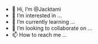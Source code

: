 - 👋 Hi, I’m @Jacktami
- 👀 I’m interested in ...
- 🌱 I’m currently learning ...
- 💞️ I’m looking to collaborate on ...
- 📫 How to reach me ...

<!---
Jacktami/Jacktami is a ✨ special ✨ repository because its `README.md` (this file) appears on your GitHub profile.
You can click the Preview link to take a look at your changes.
--->
